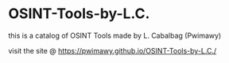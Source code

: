# OSINT-Tools-by-L.C.
this is a catalog of OSINT Tools made by L. Cabalbag (Pwimawy)

visit the site @ https://pwimawy.github.io/OSINT-Tools-by-L.C./
